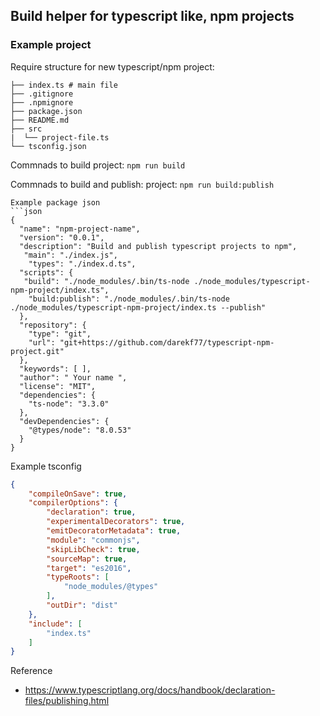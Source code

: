 ## Build helper for typescript like, npm projects

### Example project

Require structure for new typescript/npm project:

```
├── index.ts # main file
├── .gitignore
├── .npmignore
├── package.json
├── README.md
├── src
|  └── project-file.ts
└── tsconfig.json
```
Commnads to build project:
`
npm run build
`

Commnads to build and publish: project:
`
npm run build:publish
`

```
Example package json
```json
{
  "name": "npm-project-name",
  "version": "0.0.1",
  "description": "Build and publish typescript projects to npm",
   "main": "./index.js",
    "types": "./index.d.ts",
  "scripts": {
   "build": "./node_modules/.bin/ts-node ./node_modules/typescript-npm-project/index.ts",
    "build:publish": "./node_modules/.bin/ts-node ./node_modules/typescript-npm-project/index.ts --publish"
  },
  "repository": {
    "type": "git",
    "url": "git+https://github.com/darekf77/typescript-npm-project.git"
  },
  "keywords": [ ],
  "author": " Your name ",
  "license": "MIT",
  "dependencies": {
    "ts-node": "3.3.0"
  },
  "devDependencies": {
    "@types/node": "8.0.53"
  }
}
````




Example tsconfig
```json
{
    "compileOnSave": true,
    "compilerOptions": {
        "declaration": true,
        "experimentalDecorators": true,
        "emitDecoratorMetadata": true,
        "module": "commonjs",
        "skipLibCheck": true,
        "sourceMap": true,
        "target": "es2016",
        "typeRoots": [
            "node_modules/@types"
        ],
        "outDir": "dist"
    },
    "include": [
        "index.ts"
    ]
}

```

Reference
- https://www.typescriptlang.org/docs/handbook/declaration-files/publishing.html
